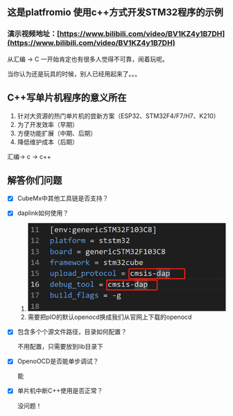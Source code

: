 ## 这是platfromio 使用c++方式开发STM32程序的示例

### 演示视频地址：[https://www.bilibili.com/video/BV1KZ4y1B7DH](https://www.bilibili.com/video/BV1KZ4y1B7DH)

从汇编 -> C 一开始肯定也有很多人觉得不可靠，闹着玩呢。

当你认为还是玩具的时候，别人已经用起来了。。。

## C++写单片机程序的意义所在

1. 针对大资源的热门单片机的尝新方案（ESP32、STM32F4/F7/H7、K210）
2. 为了开发效率（早期）
3. 方便功能扩展（中期、后期）
4. 降低维护成本（后期）

汇编-> c -> c++

## 解答你们问题

- [x] CubeMx中其他工具链是否支持？

- [x] ‌daplink如何使用？

  1. ![image-20220327201935653](res/image-20220327201935653.png)
  2. 需要把pIO的默认openocd换成我们从官网上下载的openocd

- [x] 包含多个个源文件路径，目录如何配置？

  不用配置，只需要放到lib目录下

- [x] OpenoOCD是否能单步调试？

  能

- [x] 单片机中断C++使用是否正常？

  没问题！
